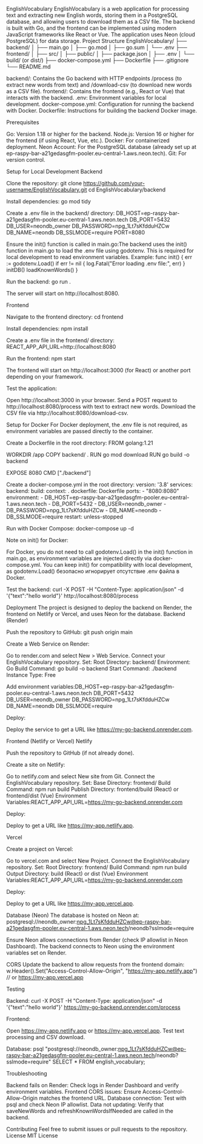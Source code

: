 EnglishVocabulary
EnglishVocabulary is a web application for processing text and extracting new English words, storing them in a PostgreSQL database, and allowing users to download them as a CSV file. The backend is built with Go, and the frontend can be implemented using modern JavaScript frameworks like React or Vue. The application uses Neon (cloud PostgreSQL) for data storage.
Project Structure
EnglishVocabulary/
├── backend/
│   ├── main.go
│   ├── go.mod
│   ├── go.sum
│   └── .env
├── frontend/
│   ├── src/
│   ├── public/
│   ├── package.json
│   ├── .env
│   └── build/ (or dist/)
├── docker-compose.yml
├── Dockerfile
├── .gitignore
└── README.md


backend/: Contains the Go backend with HTTP endpoints /process (to extract new words from text) and /download-csv (to download new words as a CSV file).
frontend/: Contains the frontend (e.g., React or Vue) that interacts with the backend.
.env: Environment variables for local development.
docker-compose.yml: Configuration for running the backend with Docker.
Dockerfile: Instructions for building the backend Docker image.

Prerequisites

Go: Version 1.18 or higher for the backend.
Node.js: Version 16 or higher for the frontend (if using React, Vue, etc.).
Docker: For containerized deployment.
Neon Account: For the PostgreSQL database (already set up at ep-raspy-bar-a21gedasgfm-pooler.eu-central-1.aws.neon.tech).
Git: For version control.

Setup for Local Development
Backend

Clone the repository:
git clone https://github.com/your-username/EnglishVocabulary.git
cd EnglishVocabulary/backend


Install dependencies:
go mod tidy


Create a .env file in the backend/ directory:
DB_HOST=ep-raspy-bar-a21gedasgfm-pooler.eu-central-1.aws.neon.tech
DB_PORT=5432
DB_USER=neondb_owner
DB_PASSWORD=npg_1Lt7sKfdduHZCw
DB_NAME=neondb
DB_SSLMODE=require
PORT=8080


Ensure the init() function is called in main.go:The backend uses the init() function in main.go to load the .env file using godotenv. This is required for local development to read environment variables. Example:
func init() {
    err := godotenv.Load()
    if err != nil {
        log.Fatal("Error loading .env file:", err)
    }
    initDB()
    loadKnownWords()
}


Run the backend:
go run .

The server will start on http://localhost:8080.


Frontend

Navigate to the frontend directory:
cd frontend


Install dependencies:
npm install


Create a .env file in the frontend/ directory:
REACT_APP_API_URL=http://localhost:8080


Run the frontend:
npm start

The frontend will start on http://localhost:3000 (for React) or another port depending on your framework.

Test the application:

Open http://localhost:3000 in your browser.
Send a POST request to http://localhost:8080/process with text to extract new words.
Download the CSV file via http://localhost:8080/download-csv.



Setup for Docker
For Docker deployment, the .env file is not required, as environment variables are passed directly to the container.

Create a Dockerfile in the root directory:
FROM golang:1.21

WORKDIR /app
COPY backend/ .
RUN go mod download
RUN go build -o backend

EXPOSE 8080
CMD ["./backend"]


Create a docker-compose.yml in the root directory:
version: '3.8'
services:
  backend:
    build:
      context: .
      dockerfile: Dockerfile
    ports:
      - "8080:8080"
    environment:
      - DB_HOST=ep-raspy-bar-a21gedasgfm-pooler.eu-central-1.aws.neon.tech
      - DB_PORT=5432
      - DB_USER=neondb_owner
      - DB_PASSWORD=npg_1Lt7sKfdduHZCw
      - DB_NAME=neondb
      - DB_SSLMODE=require
    restart: unless-stopped


Run with Docker Compose:
docker-compose up -d


Note on init() for Docker:

For Docker, you do not need to call godotenv.Load() in the init() function in main.go, as environment variables are injected directly via docker-compose.yml. You can keep init() for compatibility with local development, as godotenv.Load() безопасно игнорирует отсутствие .env файла в Docker.


Test the backend:
curl -X POST -H "Content-Type: application/json" -d '{"text":"hello world"}' http://localhost:8080/process



Deployment
The project is designed to deploy the backend on Render, the frontend on Netlify or Vercel, and uses Neon for the database.
Backend (Render)

Push the repository to GitHub:
git push origin main


Create a Web Service on Render:

Go to render.com and select New > Web Service.
Connect your EnglishVocabulary repository.
Set:
Root Directory: backend/
Environment: Go
Build Command: go build -o backend
Start Command: ./backend
Instance Type: Free


Add environment variables:DB_HOST=ep-raspy-bar-a21gedasgfm-pooler.eu-central-1.aws.neon.tech
DB_PORT=5432
DB_USER=neondb_owner
DB_PASSWORD=npg_1Lt7sKfdduHZCw
DB_NAME=neondb
DB_SSLMODE=require




Deploy:

Deploy the service to get a URL like https://my-go-backend.onrender.com.



Frontend (Netlify or Vercel)
Netlify

Push the repository to GitHub (if not already done).

Create a site on Netlify:

Go to netlify.com and select New site from Git.
Connect the EnglishVocabulary repository.
Set:
Base Directory: frontend/
Build Command: npm run build
Publish Directory: frontend/build (React) or frontend/dist (Vue)
Environment Variables:REACT_APP_API_URL=https://my-go-backend.onrender.com






Deploy:

Deploy to get a URL like https://my-app.netlify.app.



Vercel

Create a project on Vercel:

Go to vercel.com and select New Project.
Connect the EnglishVocabulary repository.
Set:
Root Directory: frontend/
Build Command: npm run build
Output Directory: build (React) or dist (Vue)
Environment Variables:REACT_APP_API_URL=https://my-go-backend.onrender.com






Deploy:

Deploy to get a URL like https://my-app.vercel.app.



Database (Neon)
The database is hosted on Neon at:
postgresql://neondb_owner:npg_1Lt7sKfdduHZCw@ep-raspy-bar-a21gedasgfm-pooler.eu-central-1.aws.neon.tech/neondb?sslmode=require


Ensure Neon allows connections from Render (check IP allowlist in Neon Dashboard).
The backend connects to Neon using the environment variables set on Render.

CORS
Update the backend to allow requests from the frontend domain:
w.Header().Set("Access-Control-Allow-Origin", "https://my-app.netlify.app") // or https://my-app.vercel.app

Testing

Backend:
curl -X POST -H "Content-Type: application/json" -d '{"text":"hello world"}' https://my-go-backend.onrender.com/process


Frontend:

Open https://my-app.netlify.app or https://my-app.vercel.app.
Test text processing and CSV download.


Database:
psql "postgresql://neondb_owner:npg_1Lt7sKfdduHZCw@ep-raspy-bar-a21gedasgfm-pooler.eu-central-1.aws.neon.tech/neondb?sslmode=require"
SELECT * FROM english_vocabulary;



Troubleshooting

Backend fails on Render: Check logs in Render Dashboard and verify environment variables.
Frontend CORS issues: Ensure Access-Control-Allow-Origin matches the frontend URL.
Database connection: Test with psql and check Neon IP allowlist.
Data not updating: Verify that saveNewWords and refreshKnownWordsIfNeeded are called in the backend.

Contributing
Feel free to submit issues or pull requests to the repository.
License
MIT License